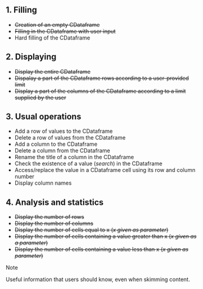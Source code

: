 ## 1. Filling
* ~~Creation of an empty CDataframe~~
* ~~Filling in the CDataframe with user input~~
* Hard filling of the CDataframe

## 2. Displaying
* ~~Display the entire CDataframe~~
* ~~Dispalay a part of the CDataframe rows according to a user-provided limit~~
* ~~Display a part of the columns of the CDataframe according to a limit supplied by the user~~

## 3. Usual operations
* Add a row of values to the CDataframe
* Delete a row of values from the CDataframe
* Add a column to the CDataframe
* Delete a column from the CDataframe
* Rename the title of a column in the CDataframe
* Check the existence of a value (*search*) in the CDataframe
*  Access/replace the value in a CDataframe cell using its row and column number
* Display column names

## 4. Analysis and statistics
* ~~Display the number of rows~~
* ~~Display the number of columns~~
* ~~Display the number of cells equal to x (*x given as parameter*)~~
* ~~Display the number of cells containing a value greater than x (*x given as a parameter*)~~              
* ~~Display the number of cells containing a value less than x (*x given as parameter*)~~
  
> [!NOTE]
> Useful information that users should know, even when skimming content.
